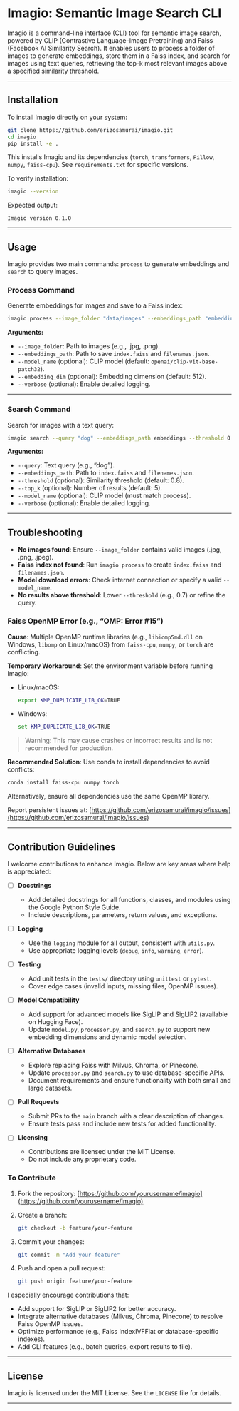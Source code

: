 # Imagio: Semantic Image Search CLI

Imagio is a command-line interface (CLI) tool for semantic image search, powered by CLIP (Contrastive Language–Image Pretraining) and Faiss (Facebook AI Similarity Search). It enables users to process a folder of images to generate embeddings, store them in a Faiss index, and search for images using text queries, retrieving the top-k most relevant images above a specified similarity threshold.

---

## Installation

To install Imagio directly on your system:

```bash
git clone https://github.com/erizosamurai/imagio.git
cd imagio
pip install -e .
```

This installs Imagio and its dependencies (`torch`, `transformers`, `Pillow`, `numpy`, `faiss-cpu`). See `requirements.txt` for specific versions.

To verify installation:

```bash
imagio --version
```

Expected output:

```
Imagio version 0.1.0
```

---

## Usage

Imagio provides two main commands: `process` to generate embeddings and `search` to query images.

### Process Command

Generate embeddings for images and save to a Faiss index:

```bash
imagio process --image_folder "data/images" --embeddings_path "embeddings"
```

**Arguments:**

* `--image_folder`: Path to images (e.g., .jpg, .png).
* `--embeddings_path`: Path to save `index.faiss` and `filenames.json`.
* `--model_name` (optional): CLIP model (default: `openai/clip-vit-base-patch32`).
* `--embedding_dim` (optional): Embedding dimension (default: 512).
* `--verbose` (optional): Enable detailed logging.

---

### Search Command

Search for images with a text query:

```bash
imagio search --query "dog" --embeddings_path embeddings --threshold 0.8 --top_k 5
```

**Arguments:**

* `--query`: Text query (e.g., “dog”).
* `--embeddings_path`: Path to `index.faiss` and `filenames.json`.
* `--threshold` (optional): Similarity threshold (default: 0.8).
* `--top_k` (optional): Number of results (default: 5).
* `--model_name` (optional): CLIP model (must match process).
* `--verbose` (optional): Enable detailed logging.

---

## Troubleshooting

* **No images found**: Ensure `--image_folder` contains valid images (.jpg, .png, .jpeg).
* **Faiss index not found**: Run `imagio process` to create `index.faiss` and `filenames.json`.
* **Model download errors**: Check internet connection or specify a valid `--model_name`.
* **No results above threshold**: Lower `--threshold` (e.g., 0.7) or refine the query.

### Faiss OpenMP Error (e.g., “OMP: Error #15”)

**Cause**: Multiple OpenMP runtime libraries (e.g., `libiomp5md.dll` on Windows, `libomp` on Linux/macOS) from `faiss-cpu`, `numpy`, or `torch` are conflicting.

**Temporary Workaround**: Set the environment variable before running Imagio:

* Linux/macOS:

  ```bash
  export KMP_DUPLICATE_LIB_OK=TRUE
  ```
* Windows:

  ```cmd
  set KMP_DUPLICATE_LIB_OK=TRUE
  ```

> Warning: This may cause crashes or incorrect results and is not recommended for production.

**Recommended Solution**: Use conda to install dependencies to avoid conflicts:

```bash
conda install faiss-cpu numpy torch
```

Alternatively, ensure all dependencies use the same OpenMP library.

Report persistent issues at: [https://github.com/erizosamurai/imagio/issues](https://github.com/erizosamurai/imagio/issues)

---

## Contribution Guidelines

I welcome contributions to enhance Imagio. Below are key areas where help is appreciated:

* [ ] **Docstrings**

  * Add detailed docstrings for all functions, classes, and modules using the Google Python Style Guide.
  * Include descriptions, parameters, return values, and exceptions.

* [ ] **Logging**

  * Use the `logging` module for all output, consistent with `utils.py`.
  * Use appropriate logging levels (`debug`, `info`, `warning`, `error`).

* [ ] **Testing**

  * Add unit tests in the `tests/` directory using `unittest` or `pytest`.
  * Cover edge cases (invalid inputs, missing files, OpenMP issues).

* [ ] **Model Compatibility**

  * Add support for advanced models like SigLIP and SigLIP2 (available on Hugging Face).
  * Update `model.py`, `processor.py`, and `search.py` to support new embedding dimensions and dynamic model selection.

* [ ] **Alternative Databases**

  * Explore replacing Faiss with Milvus, Chroma, or Pinecone.
  * Update `processor.py` and `search.py` to use database-specific APIs.
  * Document requirements and ensure functionality with both small and large datasets.

* [ ] **Pull Requests**

  * Submit PRs to the `main` branch with a clear description of changes.
  * Ensure tests pass and include new tests for added functionality.

* [ ] **Licensing**

  * Contributions are licensed under the MIT License.
  * Do not include any proprietary code.

### To Contribute

1. Fork the repository: [https://github.com/yourusername/imagio](https://github.com/yourusername/imagio)
2. Create a branch:

   ```bash
   git checkout -b feature/your-feature
   ```
3. Commit your changes:

   ```bash
   git commit -m "Add your-feature"
   ```
4. Push and open a pull request:

   ```bash
   git push origin feature/your-feature
   ```

I especially encourage contributions that:

* Add support for SigLIP or SigLIP2 for better accuracy.
* Integrate alternative databases (Milvus, Chroma, Pinecone) to resolve Faiss OpenMP issues.
* Optimize performance (e.g., Faiss IndexIVFFlat or database-specific indexes).
* Add CLI features (e.g., batch queries, export results to file).

---

## License

Imagio is licensed under the MIT License. See the `LICENSE` file for details.

---

